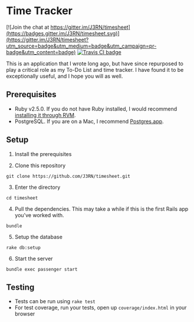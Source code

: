 # Time Tracker

[![Join the chat at https://gitter.im/J3RN/timesheet](https://badges.gitter.im/J3RN/timesheet.svg)](https://gitter.im/J3RN/timesheet?utm_source=badge&utm_medium=badge&utm_campaign=pr-badge&utm_content=badge)
[![Travis CI badge](https://travis-ci.org/J3RN/time-tracker.svg)](https://travis-ci.org/J3RN/time-tracker)

This is an application that I wrote long ago, but have since repurposed to play a critical role as my To-Do List and time tracker. I have found it to be exceptionally useful, and I hope you will as well.

## Prerequisites

- Ruby v2.5.0. If you do not have Ruby installed, I would recommend [installing it through RVM](http://rvm.io/rvm/install).
- PostgreSQL. If you are on a Mac, I recommend [Postgres.app](http://postgresapp.com/).

## Setup
1. Install the prerequisites

2. Clone this repository
  ```
  git clone https://github.com/J3RN/timesheet.git
  ```

3. Enter the directory
  ```
  cd timesheet
  ```

4. Pull the dependencies. This may take a while if this is the first Rails app you've worked with.
  ```
  bundle
  ```

5. Setup the database
  ```
  rake db:setup
  ```

6. Start the server
  ```
  bundle exec passenger start
  ```

## Testing

- Tests can be run using `rake test`
- For test coverage, run your tests, open up `coverage/index.html` in your browser
